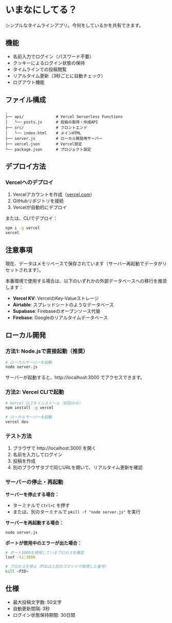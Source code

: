 # いまなにしてる？

シンプルなタイムラインアプリ。今何をしているかを共有できます。

## 機能

- 名前入力でログイン（パスワード不要）
- クッキーによるログイン状態の保持
- タイムラインでの投稿閲覧
- リアルタイム更新（3秒ごとに自動チェック）
- ログアウト機能

## ファイル構成

```
.
├── api/              # Vercel Serverless Functions
│   └── posts.js      # 投稿の取得・作成API
├── src/              # フロントエンド
│   └── index.html    # メインHTML
├── server.js         # ローカル開発用サーバー
├── vercel.json       # Vercel設定
└── package.json      # プロジェクト設定
```

## デプロイ方法

### Vercelへのデプロイ

1. Vercelアカウントを作成（[vercel.com](https://vercel.com)）
2. GitHubリポジトリを接続
3. Vercelが自動的にデプロイ

または、CLIでデプロイ：

```bash
npm i -g vercel
vercel
```

## 注意事項

現在、データはメモリベースで保存されています（サーバー再起動でデータがリセットされます）。

本番環境で使用する場合は、以下のいずれかの外部データベースへの移行を推奨します：

- **Vercel KV**: VercelのKey-Valueストレージ
- **Airtable**: スプレッドシートのようなデータベース
- **Supabase**: Firebaseのオープンソース代替
- **Firebase**: Googleのリアルタイムデータベース

## ローカル開発

### 方法1: Node.jsで直接起動（推奨）

```bash
# ローカルサーバーを起動
node server.js
```

サーバーが起動すると、http://localhost:3000 でアクセスできます。

### 方法2: Vercel CLIで起動

```bash
# Vercel CLIをインストール（初回のみ）
npm install -g vercel

# ローカルサーバーを起動
vercel dev
```

### テスト方法

1. ブラウザで http://localhost:3000 を開く
2. 名前を入力してログイン
3. 投稿を作成
4. 別のブラウザタブで同じURLを開いて、リアルタイム更新を確認

### サーバーの停止・再起動

**サーバーを停止する場合：**
- ターミナルで `Ctrl+C` を押す
- または、別のターミナルで `pkill -f "node server.js"` を実行

**サーバーを再起動する場合：**
```bash
node server.js
```

**ポートが使用中のエラーが出た場合：**
```bash
# ポート3000を使用しているプロセスを確認
lsof -ti:3000

# プロセスを停止（PIDは上記のコマンドで取得した番号）
kill <PID>
```

## 仕様

- 最大投稿文字数: 50文字
- 自動更新間隔: 3秒
- ログイン状態保持期間: 30日間

